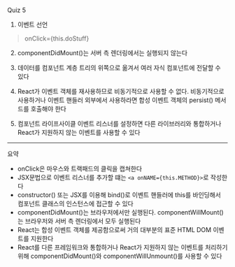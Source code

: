 Quiz 5

1. 이벤트 선언
> onClick={this.doStuff}

2. componentDidMount()는 서버 측 렌더링에서는 실행되지 않는다

3. 데이터를 컴포넌트 계층 트리의 위쪽으로 옮겨서 여러 자식 컴포넌트에 전달할 수 있다

4. React가 이벤트 객체를 재사용하므로 비동기적으로 사용할 수 없다. 비동기적으로 사용하거나 이벤트 핸들러 외부에서 사용하라면 합성 이벤트 객체의 persist() 메서드를 호출해야 한다

5. 컴포넌트 라이프사이클 이벤트 리스너를 설정하면 다른 라이브러리와 통합하거나 React가 지원하지 않는 이벤트를 사용할 수 있다

---
요약
- onClick은 마우스와 트랙패드의 클릭을 캡쳐한다
- JSX문법으로 이벤트 리스너를 추가할 떄는 `<a onNAME={this.METHOD}>`로 작성한다
- constructor() 또는 JSX를 이용해 bind()로 이벤트 핸들러에 this를 바인딩해서 컴포넌트 클래스의 인스턴스에 접근할 수 있다
- componentDidMount()는 브라우저에서만 실행된다. componentWillMount()는 브라우저와 서버 측 렌더링에서 모두 실행된다
- React는 합성 이벤트 객체를 제공함으로써 거의 대부분의 표준 HTML DOM 이벤트를 지원한다
- React를 다른 프레임워크와 통합하거나 React가 지원하지 않는 이벤트를 처리하기 위해 componentDidMount()와 componentWillUnmount()를 사용할 수 있다